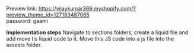 Preview link: https://vijaykumar369.myshopify.com/?preview_theme_id=127183487065
<br>
password: gaami



**Implementation steps**
Navigate to sections folders, create a liquid file and add move tis liquid code to it. Move this JS code into a js file into the assests folder.
